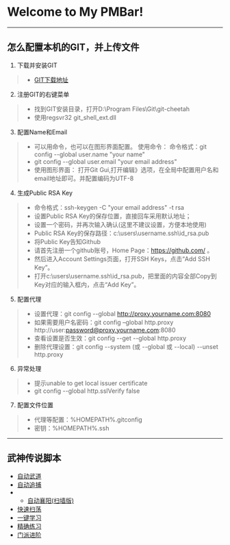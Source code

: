 Welcome to My PMBar!
====================

----------

怎么配置本机的GIT，并上传文件
--------------

 1. 下载并安装GIT
> - [GIT下载地址][1] 

 2. 注册GIT的右键菜单 
> - 找到GIT安装目录，打开D:\Program Files\Git\git-cheetah 
> - 使用regsvr32 git_shell_ext.dll

 3. 配置Name和Email
> - 可以用命令，也可以在图形界面配置。 使用命令： 命令格式：git config --global user.name "your name"
> - git config --global user.email "your email address" 
> - 使用图形界面： 打开Git Gui,打开编辑》选项，在全局中配置用户名和email地址即可。并配置编码为UTF-8

 4. 生成Public RSA Key
> - 命令格式：ssh-keygen -C "your email address" -t rsa
> - 设置Public RSA Key的保存位置，直接回车采用默认地址；
> - 设置一个密码，并再次输入确认(这里不建议设置，方便本地使用)
> - Public RSA Key的保存路径：c:\users\username\.ssh\id_rsa.pub
> - 将Public Key告知Github
> - 请首先注册一个github账号，Home Page：https://github.com/ 。
> - 然后进入Account Settings页面，打开SSH Keys，点击“Add SSH Key”。
> - 打开c:\users\username\.ssh\id_rsa.pub，把里面的内容全部Copy到Key对应的输入框内，点击“Add Key”。

 5. 配置代理
> - 设置代理：git config --global http://proxy.yourname.com:8080
> - 如果需要用户名密码：git config –global http.proxy http://user:password@proxy.yourname.com:8080
> - 查看设置是否生效：git config --get --global http.proxy
> - 删除代理设置：git config --system (或 --global 或 --local) --unset http.proxy

 6. 异常处理
> - 提示unable to get local issuer certificate
> - git config --global http.sslVerify false

 7. 配置文件位置
> - 代理等配置：%HOMEPATH%\.gitconfig
> - 密钥：%HOMEPATH%\.ssh

  [1]: https://github.com/msysgit/msysgit/releases/
  
  
----------

武神传说脚本
--------------

- [自动武道](https://github.com/mapleobserver/wsmud-script/blob/master/自动武道.flow.txt)
- [自动追捕](https://github.com/mapleobserver/wsmud-script/blob/master/自动追捕.flow.txt)
- - [自动襄阳(扫墙版)](https://github.com/mapleobserver/wsmud-script/blob/master/襄阳/自动襄阳(扫墙版).flow.txt)
- [快速扫荡](https://github.com/mapleobserver/wsmud-script/blob/master/副本/快速扫荡.flow.txt)
- [一键学习](https://github.com/mapleobserver/wsmud-script/blob/master/提升/一键学习.flow.txt)
- [精确练习](https://github.com/mapleobserver/wsmud-script/blob/master/提升/精确练习.flow.txt)
- [门派进阶](https://github.com/mapleobserver/wsmud-script/blob/master/提升/门派进阶.flow.txt)
